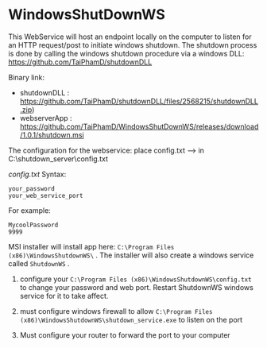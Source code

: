 # WindowsShutDownWS
This WebService will host an endpoint locally on the computer to listen for an HTTP request/post to initiate windows shutdown. The shutdown process is done by calling the windows shutdown procedure via a windows DLL:
https://github.com/TaiPhamD/shutdownDLL 

Binary link: 
- shutdownDLL : https://github.com/TaiPhamD/shutdownDLL/files/2568215/shutdownDLL.zip)
- webserverApp : https://github.com/TaiPhamD/WindowsShutDownWS/releases/download/1.0.1/shutdown.msi

The configuration for the webservice: 
place config.txt --> in C:\shutdown_server\config.txt

*config.txt* Syntax:
```
your_password
your_web_service_port
```
For example:
```
MycoolPassword
9999
```


MSI installer will install app here:
```C:\Program Files (x86)\WindowsShutdownWS\``` . The installer will also create a windows service called
```ShutdownWS``` .

1. configure your ```C:\Program Files (x86)\WindowsShutdownWS\config.txt``` to change your password and web port.  Restart ShutdownWS windows service for it to take affect.

1. must configure windows firewall to allow ```C:\Program Files (x86)\WindowsShutdownWS\shutdown_service.exe``` to listen on the port

1. Must configure your router to forward the port to your computer

